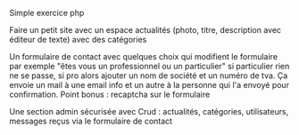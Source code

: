 Simple exercice php


Faire un petit site avec un espace actualités (photo, titre, description avec éditeur de texte) avec des catégories

Un formulaire de contact avec quelques choix qui modifient le formulaire par exemple "êtes vous un professionnel ou un particulier" si particulier rien ne se passe, si pro alors ajouter un nom de société et un numéro de tva. Ça envoie un mail à une email info et un autre à la personne qui l'a envoyé pour confirmation. Point bonus : recaptcha sur le formulaire

Une section admin sécurisée avec Crud : actualités, catégories, utilisateurs, messages reçus via le formulaire de contact
